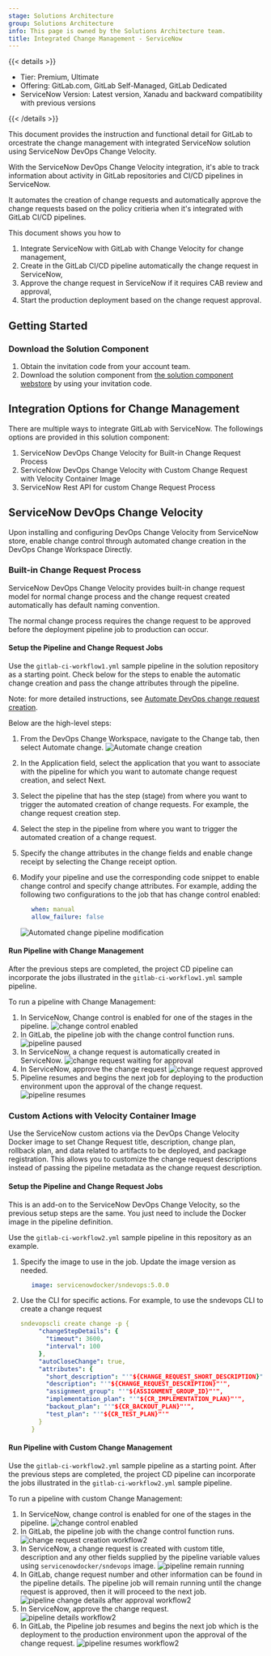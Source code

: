 ```yaml
---
stage: Solutions Architecture
group: Solutions Architecture
info: This page is owned by the Solutions Architecture team.
title: Integrated Change Management - ServiceNow
---
```


{{< details >}}

- Tier: Premium, Ultimate
- Offering: GitLab.com, GitLab Self-Managed, GitLab Dedicated
- ServiceNow Version: Latest version, Xanadu and backward compatibility with previous versions

{{< /details >}}

This document provides the instruction and functional detail for GitLab to orcestrate the change management with integrated ServiceNow solution using ServiceNow DevOps Change Velocity.

With the ServiceNow DevOps Change Velocity integration, it's able to track information about activity in GitLab repositories and CI/CD pipelines in ServiceNow.

It automates the creation of change requests and automatically approve the change requests based on the policy critieria when it's integrated with GitLab CI/CD pipelines.

This document shows you how to

1. Integrate ServiceNow with GitLab with Change Velocity for change management,
1. Create in the GitLab CI/CD pipeline automatically the change request in ServiceNow,
1. Approve the change request in ServiceNow if it requires CAB review and approval,
1. Start the production deployment based on the change request approval.

## Getting Started

### Download the Solution Component

1. Obtain the invitation code from your account team.
1. Download the solution component from [the solution component webstore](https://cloud.gitlab-accelerator-marketplace.com) by using your invitation code.

## Integration Options for Change Management

There are multiple ways to integrate GitLab with ServiceNow. The followings options are provided in this solution component:

1. ServiceNow DevOps Change Velocity for Built-in Change Request Process
1. ServiceNow DevOps Change Velocity with Custom Change Request with Velocity Container Image
1. ServiceNow Rest API for custom Change Request Process

## ServiceNow DevOps Change Velocity

Upon installing and configuring DevOps Change Velocity from ServiceNow store, enable change control through automated change creation in the DevOps Change Workspace Directly.

### Built-in Change Request Process

ServiceNow DevOps Change Velocity provides built-in change request model for normal change process and the change request created automatically has default naming convention.

The normal change process requires the change request to be approved before the deployment pipeline job to production can occur.

#### Setup the Pipeline and Change Request Jobs

Use the `gitlab-ci-workflow1.yml` sample pipeline in the solution repository as a starting point.
Check below for the steps to enable the automatic change creation and pass the change attributes through the pipeline.

Note: for more detailed instructions, see [Automate DevOps change request creation](https://www.servicenow.com/docs/bundle/yokohama-it-service-management/page/product/enterprise-dev-ops/task/automate-devops-change-request.html).

Below are the high-level steps:

1. From the DevOps Change Workspace, navigate to the Change tab, then select Automate change. ![Automate change creation](img/snow_automate_cr_creation_v17_9.png)
1. In the Application field, select the application that you want to associate with the pipeline for which you want to automate change request creation, and select Next.
1. Select the pipeline that has the step (stage) from where you want to trigger the automated creation of change requests. For example, the change request creation step.
1. Select the step in the pipeline from where you want to trigger the automated creation of a change request.
1. Specify the change attributes in the change fields and enable change receipt by selecting the Change receipt option.
1. Modify your pipeline and use the corresponding code snippet to enable change control and specify change attributes. For example, adding the following two configurations to the job that has change control enabled:

   ```yaml
      when: manual
      allow_failure: false
   ```

    ![Automated change pipeline modification](img/snow_automated_cr_pipeline_update_v17_9.png)

#### Run Pipeline with Change Management

After the previous steps are completed, the project CD pipeline can incorporate the jobs illustrated in the `gitlab-ci-workflow1.yml` sample pipeline.

To run a pipeline with Change Management:

1. In ServiceNow, Change control is enabled for one of the stages in the pipeline. ![change control enabled](img/snow_change_control_enabled_v17_9.png)
1. In GitLab, the pipeline job with the change control function runs. ![pipeline paused](img/snow_pipeline_pause_for_approval_v17_9.png)
1. In ServiceNow, a change request is automatically created in ServiceNow. ![change request waiting for approval](img/snow_cr_waiting_for_approval_v17_9.png)
1. In ServiceNow, approve the change request
    ![change request approved](img/snow_cr_approved_v17_9.png)
1. Pipeline resumes and begins the next job for deploying to the production environment upon the approval of the change request.
    ![pipeline resumes](img/snow_pipeline_resumes_v17_9.png)

### Custom Actions with Velocity Container Image

Use the ServiceNow custom actions via the DevOps Change Velocity Docker image to set Change Request title, description, change plan, rollback plan, and data related to artifacts to be deployed, and package registration. This allows you to customize the change request descriptions instead of passing the pipeline metadata as the change request description.

#### Setup the Pipeline and Change Request Jobs

This is an add-on to the ServiceNow DevOps Change Velocity, so the previous setup steps are the same. You just need to include the Docker image in the pipeline definition.

Use the `gitlab-ci-workflow2.yml` sample pipeline in this repository as an example.

1. Specify the image to use in the job. Update the image version as needed.

   ```yaml
      image: servicenowdocker/sndevops:5.0.0
   ```

1. Use the CLI for specific actions. For example, to use the sndevops CLI to create a change request

   ```yaml
   sndevopscli create change -p {
        "changeStepDetails": {
          "timeout": 3600,
          "interval": 100
        },
        "autoCloseChange": true,
        "attributes": {
          "short_description": "'"${CHANGE_REQUEST_SHORT_DESCRIPTION}"'",
          "description": "'"${CHANGE_REQUEST_DESCRIPTION}"'",
          "assignment_group": "'"${ASSIGNMENT_GROUP_ID}"'",
          "implementation_plan": "'"${CR_IMPLEMENTATION_PLAN}"'",
          "backout_plan": "'"${CR_BACKOUT_PLAN}"'",
          "test_plan": "'"${CR_TEST_PLAN}"'"
        }
      }

   ```

#### Run Pipeline with Custom Change Management

Use the `gitlab-ci-workflow2.yml` sample pipeline as a starting point.
After the previous steps are completed, the project CD pipeline can incorporate the jobs illustrated in the `gitlab-ci-workflow2.yml` sample pipeline.

To run a pipeline with custom Change Management:

1. In ServiceNow, change control is enabled for one of the stages in the pipeline. ![change control enabled](img/snow_change_control_enabled_v17_9.png)
1. In GitLab, the pipeline job with the change control function runs. ![change request creation workflow2](img/snow_cr_creation_workflow2_v17_9.png)
1. In ServiceNow, a change request is created with custom title, description and any other fields supplied by the pipeline variable values using `servicenowdocker/sndevops` image. ![pipeline remain running](img/snow_pipeline_workflow2_v17_9.png)
1. In GitLab, change request number and other information can be found in the pipeline details. The pipeline job will remain running until the change request is approved, then it will proceed to the next job. ![pipeline change details after approval workflow2](img/snow_pipeline_details_workflow2_v17_9.png)
1. In ServiceNow, approve the change request.
    ![pipeline details workflow2](img/snow_pipeline_cr_details_workflow2_v17_9.png)
1. In GitLab, the Pipeline job resumes and begins the next job which is the deployment to the production environment upon the approval of the change request.
    ![pipeline resumes workflow2](img/snow_pipeline_resumes_workflow2_v17_9.png)

